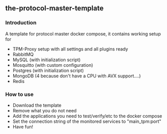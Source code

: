 ## the-protocol-master-template

### Introduction

A template for protocol master docker compose, it contains working setup for

* TPM-Proxy setup with all settings and all plugins ready
* RabbitMQ
* MySQL (with initialization script)
* Mosquitto (with custom configuration)
* Postgres (with initialization script)
* MongoDB (4 because don't have a CPU with AVX support....)
* Redis

### How to use

* Download the template
* Remove what you do not need
* Add the applications you need to test/verify/etc to the docker compose
* Set the connection string of the monitored services to "main_tpm:port"
* Have fun!

